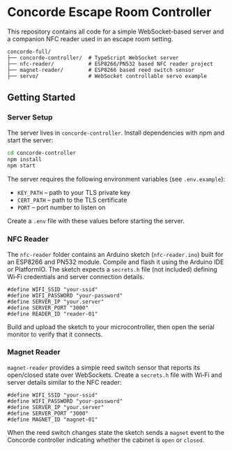 # Concorde Escape Room Controller

This repository contains all code for a simple WebSocket-based server and a companion NFC reader used in an escape room setting.

```
concorde-full/
├── concorde-controller/  # TypeScript WebSocket server
├── nfc-reader/           # ESP8266/PN532 based NFC reader project
├── magnet-reader/        # ESP8266 based reed switch sensor
├── servo/                # WebSocket controllable servo example
```

## Getting Started

### Server Setup

The server lives in `concorde-controller`. Install dependencies with npm and start the server:

```bash
cd concorde-controller
npm install
npm start
```

The server requires the following environment variables (see `.env.example`):

- `KEY_PATH` – path to your TLS private key
- `CERT_PATH` – path to the TLS certificate
- `PORT` – port number to listen on

Create a `.env` file with these values before starting the server.

### NFC Reader

The `nfc-reader` folder contains an Arduino sketch (`nfc-reader.ino`) built for an ESP8266 and PN532 module. Compile and flash it using the Arduino IDE or PlatformIO. The sketch expects a `secrets.h` file (not included) defining Wi‑Fi credentials and server connection details.

```
#define WIFI_SSID "your-ssid"
#define WIFI_PASSWORD "your-password"
#define SERVER_IP "your.server"
#define SERVER_PORT "3000"
#define READER_ID "reader-01"
```

Build and upload the sketch to your microcontroller, then open the serial monitor to verify that it connects.

### Magnet Reader

`magnet-reader` provides a simple reed switch sensor that reports its open/closed
state over WebSockets. Create a `secrets.h` file with Wi‑Fi and server details
similar to the NFC reader:

```
#define WIFI_SSID "your-ssid"
#define WIFI_PASSWORD "your-password"
#define SERVER_IP "your.server"
#define SERVER_PORT "3000"
#define MAGNET_ID "magnet-01"
```

When the reed switch changes state the sketch sends a `magnet` event to the
Concorde controller indicating whether the cabinet is `open` or `closed`.

